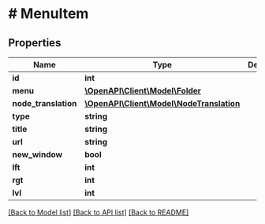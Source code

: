 # # MenuItem

## Properties

Name | Type | Description | Notes
------------ | ------------- | ------------- | -------------
**id** | **int** |  | [optional]
**menu** | [**\OpenAPI\Client\Model\Folder**](Folder.md) |  | [optional]
**node_translation** | [**\OpenAPI\Client\Model\NodeTranslation**](NodeTranslation.md) |  | [optional]
**type** | **string** |  | [optional]
**title** | **string** |  | [optional]
**url** | **string** |  | [optional]
**new_window** | **bool** |  | [optional]
**lft** | **int** |  | [optional]
**rgt** | **int** |  | [optional]
**lvl** | **int** |  | [optional]

[[Back to Model list]](../../README.md#models) [[Back to API list]](../../README.md#endpoints) [[Back to README]](../../README.md)
